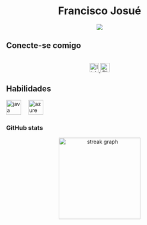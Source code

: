 <h1 align="center">Francisco Josué</h1>

<div align="center">
  <img src="https://visitor-badge.laobi.icu/badge?page_id=FranciscoJosue.FranciscoJosue&" />
</div>

<h2 align="left">Conecte-se comigo</h2>

<br clear="both">

<div align="center">
  <a href="https://www.linkedin.com/in/francisco-josu%C3%A9-gon%C3%A7alves-da-silva-2b7598284/" target="_blank">
    <img src="https://img.shields.io/static/v1?message=LinkedIn&logo=linkedin&label=&color=0077B5&logoColor=white&labelColor=&style=for-the-badge" height="25" alt="linkedin logo" />
  </a>
  <a href="https://www.dio.me/users/franciscojosuegoncalvesdasilva" target="_blank">
    <img src="https://img.shields.io/badge/-Meu%20Perfil%20na%20DIO-30A3DC?style=for-the-badge" height="25" alt="DIO profile" />
  </a>
</div>

<h2 align="left">Habilidades</h2>

<div align="left">
  <img src="https://skillicons.dev/icons?i=java" height="40" alt="java logo" />
  <img width="12" />
  <img src="https://skillicons.dev/icons?i=azure" height="40" alt="azure logo" />
</div>

<h3 align="left">GitHub stats</h3>

<div align="center">
  <img src="https://streak-stats.demolab.com?user=FranciscoJosue&locale=en&mode=daily&theme=dark&hide_border=false&border_radius=5&order=3" height="220" alt="streak graph" />
</div>

